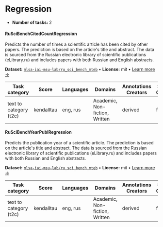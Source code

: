 
# Regression

<!-- This document is auto-generated. Changes will be overwritten. Please change the generating script. -->

- **Number of tasks:** 2 

#### RuSciBenchCitedCountRegression

Predicts the number of times a scientific article has been cited by other papers.
        The prediction is based on the article's title and abstract. The data is sourced from the Russian electronic
        library of scientific publications (eLibrary.ru) and includes papers with both Russian and English abstracts.

**Dataset:** [`mlsa-iai-msu-lab/ru_sci_bench_mteb`](https://huggingface.co/datasets/mlsa-iai-msu-lab/ru_sci_bench_mteb) • **License:** mit • [Learn more →](https://github.com/mlsa-iai-msu-lab/ru_sci_bench_mteb)

| Task category | Score | Languages | Domains | Annotations Creators | Sample Creation |
|-------|-------|-------|-------|-------|-------|
| text to category (t2c) | kendalltau | eng, rus | Academic, Non-fiction, Written | derived | found |



#### RuSciBenchYearPublRegression

Predicts the publication year of a scientific article. The prediction is based on the
        article's title and abstract. The data is sourced from the Russian electronic library of scientific
        publications (eLibrary.ru) and includes papers with both Russian and English abstracts.

**Dataset:** [`mlsa-iai-msu-lab/ru_sci_bench_mteb`](https://huggingface.co/datasets/mlsa-iai-msu-lab/ru_sci_bench_mteb) • **License:** mit • [Learn more →](https://github.com/mlsa-iai-msu-lab/ru_sci_bench_mteb)

| Task category | Score | Languages | Domains | Annotations Creators | Sample Creation |
|-------|-------|-------|-------|-------|-------|
| text to category (t2c) | kendalltau | eng, rus | Academic, Non-fiction, Written | derived | found |
